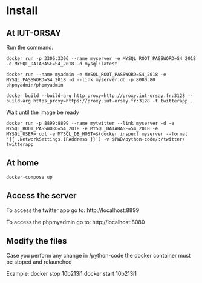 # Install

## At IUT-ORSAY

Run the command:


```docker
docker run -p 3306:3306 --name myserver -e MYSQL_ROOT_PASSWORD=S4_2018 -e MYSQL_DATABASE=S4_2018 -d mysql:latest
```

```docker
docker run --name myadmin -e MYSQL_ROOT_PASSWORD=S4_2018 -e MYSQL_PASSWORD=S4_2018 -d --link myserver:db -p 8080:80 phpmyadmin/phpmyadmin
```

```docker
docker build --build-arg http_proxy=http://proxy.iut-orsay.fr:3128 --build-arg https_proxy=https://proxy.iut-orsay.fr:3128 -t twitterapp .
```
Wait until the image be ready

```docker
docker run -p 8899:8899 --name mytwitter --link myserver -d -e MYSQL_ROOT_PASSWORD=S4_2018 -e MYSQL_DATABASE=S4_2018 -e MYSQL_USER=root -e MYSQL_DB_HOST=$(docker inspect myserver --format '{{ .NetworkSettings.IPAddress }}') -v $PWD/python-code/:/twitter/  twitterapp
```


## At home

```docker
docker-compose up
```

## Access the server

To access the twitter app go to: http://localhost:8899

To access the phpmyadmin go to: http://localhost:8080


## Modify the files

Case you perform any change in /python-code the docker container must be stoped and relaunched

Example: docker stop 10b213i1
docker start 10b213i1
